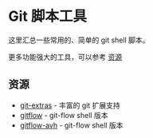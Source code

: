 # Git 脚本工具

这里汇总一些常用的、简单的 git shell 脚本。

更多功能强大的工具，可以参考 [资源](#资源)

## 资源

- [git-extras](https://github.com/tj/git-extras) - 丰富的 git 扩展支持
- [gitflow](https://github.com/nvie/gitflow) - git-flow shell 版本
- [gitflow-avh](https://github.com/petervanderdoes/gitflow-avh) - git-flow shell 版本